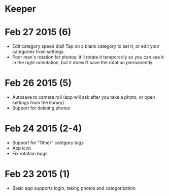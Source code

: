# Keeper

# Feb 27 2015 (6)

- Edit category speed dial! Tap on a blank category to set it, or edit your categories from settings.
- Poor man's rotation for photos: it'll rotate it temporarily so you can see it in the right orientation, but it doesn't save the rotation permanently.

# Feb 26 2015 (5)

- Autosave to camera roll (app will ask after you take a photo, or open settings from the library)
- Support for deleting photos

# Feb 24 2015 (2-4)

- Support for "Other" category tags
- App icon
- Fix rotation bugs

# Feb 23 2015 (1)

- Basic app supports login, taking photos and categorization